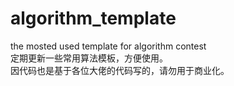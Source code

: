 # algorithm_template
the mosted used template for algorithm contest  
定期更新一些常用算法模板，方便使用。  
因代码也是基于各位大佬的代码写的，请勿用于商业化。
